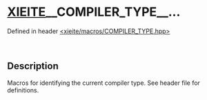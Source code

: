 # [XIEITE](../xieite.md)\_\_COMPILER\_TYPE\_\_...
Defined in header [<xieite/macros/COMPILER_TYPE.hpp>](../../include/xieite/macros/COMPILER_TYPE.hpp)

&nbsp;

## Description
Macros for identifying the current compiler type. See header file for definitions.
